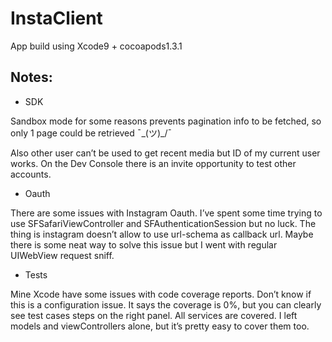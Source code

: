 # InstaClient
App build using Xcode9 + cocoapods1.3.1

## Notes:
* SDK

Sandbox mode for some reasons prevents pagination info to be fetched, so only 1 page could be retrieved ¯\_(ツ)_/¯ 

Also other user can’t be used to get recent media but ID of my current user works. On the Dev Console there is an invite opportunity to test other accounts. 

* Oauth 

There are some issues with Instagram Oauth. I’ve spent some time trying to use SFSafariViewController and SFAuthenticationSession but no luck. The thing is instagram doesn’t allow to use url-schema as callback url. Maybe there is some neat way to solve this issue but I went with regular UIWebView request sniff. 

* Tests

Mine Xcode have some issues with code coverage reports. Don’t know if this is a configuration issue. It says the coverage is 0%, but you can clearly see test cases steps on the right panel. 
All services are covered. I left models and viewControllers alone, but it’s pretty easy to cover them too.


